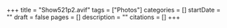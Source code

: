 +++
title = "Show521p2.avif"
tags = ["Photos"]
categories = []
startDate = ""
draft = false
pages = []
description = ""
citations = []
+++
